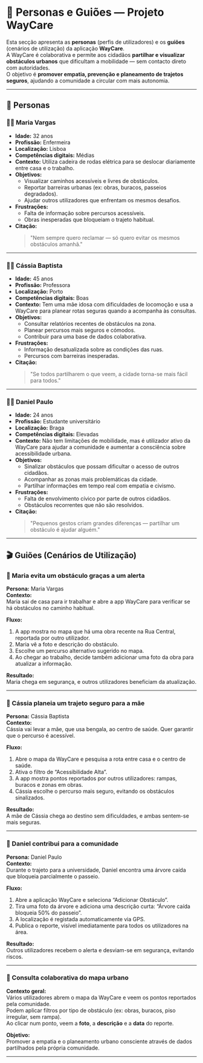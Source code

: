 # 👥 Personas e Guiões — Projeto WayCare

Esta secção apresenta as **personas** (perfis de utilizadores) e os **guiões** (cenários de utilização) da aplicação **WayCare**.  
A WayCare é colaborativa e permite aos cidadãos **partilhar e visualizar obstáculos urbanos** que dificultam a mobilidade — sem contacto direto com autoridades.  
O objetivo é **promover empatia, prevenção e planeamento de trajetos seguros**, ajudando a comunidade a circular com mais autonomia.

---

## 👤 Personas

### 👩‍🦽 Maria Vargas

- **Idade:** 32 anos  
- **Profissão:** Enfermeira  
- **Localização:** Lisboa  
- **Competências digitais:** Médias  
- **Contexto:** Utiliza cadeira de rodas elétrica para se deslocar diariamente entre casa e o trabalho.  
- **Objetivos:**  
  - Visualizar caminhos acessíveis e livres de obstáculos.  
  - Reportar barreiras urbanas (ex: obras, buracos, passeios degradados).  
  - Ajudar outros utilizadores que enfrentam os mesmos desafios.  
- **Frustrações:**  
  - Falta de informação sobre percursos acessíveis.  
  - Obras inesperadas que bloqueiam o trajeto habitual.  
- **Citação:**  
  > "Nem sempre quero reclamar — só quero evitar os mesmos obstáculos amanhã."

---

### 👩‍💼 Cássia Baptista

- **Idade:** 45 anos  
- **Profissão:** Professora  
- **Localização:** Porto  
- **Competências digitais:** Boas  
- **Contexto:** Tem uma mãe idosa com dificuldades de locomoção e usa a WayCare para planear rotas seguras quando a acompanha às consultas.  
- **Objetivos:**  
  - Consultar relatórios recentes de obstáculos na zona.  
  - Planear percursos mais seguros e cómodos.  
  - Contribuir para uma base de dados colaborativa.  
- **Frustrações:**  
  - Informação desatualizada sobre as condições das ruas.  
  - Percursos com barreiras inesperadas.  
- **Citação:**  
  > "Se todos partilharem o que veem, a cidade torna-se mais fácil para todos."

---

### 👨‍🎓 Daniel Paulo

- **Idade:** 24 anos  
- **Profissão:** Estudante universitário  
- **Localização:** Braga  
- **Competências digitais:** Elevadas  
- **Contexto:** Não tem limitações de mobilidade, mas é utilizador ativo da WayCare para ajudar a comunidade e aumentar a consciência sobre acessibilidade urbana.  
- **Objetivos:**  
  - Sinalizar obstáculos que possam dificultar o acesso de outros cidadãos.  
  - Acompanhar as zonas mais problemáticas da cidade.  
  - Partilhar informações em tempo real com empatia e civismo.  
- **Frustrações:**  
  - Falta de envolvimento cívico por parte de outros cidadãos.  
  - Obstáculos recorrentes que não são resolvidos.  
- **Citação:**  
  > "Pequenos gestos criam grandes diferenças — partilhar um obstáculo é ajudar alguém."

---

## 🎬 Guiões (Cenários de Utilização)

### 🧩 Maria evita um obstáculo graças a um alerta

**Persona:** Maria Vargas  
**Contexto:**  
Maria sai de casa para ir trabalhar e abre a app WayCare para verificar se há obstáculos no caminho habitual.

**Fluxo:**  
1. A app mostra no mapa que há uma obra recente na Rua Central, reportada por outro utilizador.  
2. Maria vê a foto e descrição do obstáculo.  
3. Escolhe um percurso alternativo sugerido no mapa.  
4. Ao chegar ao trabalho, decide também adicionar uma foto da obra para atualizar a informação.  
 
**Resultado:**  
Maria chega em segurança, e outros utilizadores beneficiam da atualização.

---

### 🧩 Cássia planeia um trajeto seguro para a mãe

**Persona:** Cássia Baptista  
**Contexto:**  
Cássia vai levar a mãe, que usa bengala, ao centro de saúde. Quer garantir que o percurso é acessível.

**Fluxo:**  
1. Abre o mapa da WayCare e pesquisa a rota entre casa e o centro de saúde.  
2. Ativa o filtro de “Acessibilidade Alta”.  
3. A app mostra pontos reportados por outros utilizadores: rampas, buracos e zonas em obras.  
4. Cássia escolhe o percurso mais seguro, evitando os obstáculos sinalizados.  
 
**Resultado:**  
A mãe de Cássia chega ao destino sem dificuldades, e ambas sentem-se mais seguras.

---

### 🧩 Daniel contribui para a comunidade

**Persona:** Daniel Paulo  
**Contexto:**  
Durante o trajeto para a universidade, Daniel encontra uma árvore caída que bloqueia parcialmente o passeio.

**Fluxo:**  
1. Abre a aplicação WayCare e seleciona “Adicionar Obstáculo”.  
2. Tira uma foto da árvore e adiciona uma descrição curta: “Árvore caída bloqueia 50% do passeio”.  
3. A localização é registada automaticamente via GPS.  
4. Publica o reporte, visível imediatamente para todos os utilizadores na área.  

**Resultado:**  
Outros utilizadores recebem o alerta e desviam-se em segurança, evitando riscos.

---

### 🧩 Consulta colaborativa do mapa urbano

**Contexto geral:**  
Vários utilizadores abrem o mapa da WayCare e veem os pontos reportados pela comunidade.  
Podem aplicar filtros por tipo de obstáculo (ex: obras, buracos, piso irregular, sem rampa).  
Ao clicar num ponto, veem a **foto**, a **descrição** e a **data** do reporte.

**Objetivo:**  
Promover a empatia e o planeamento urbano consciente através de dados partilhados pela própria comunidade.

---
